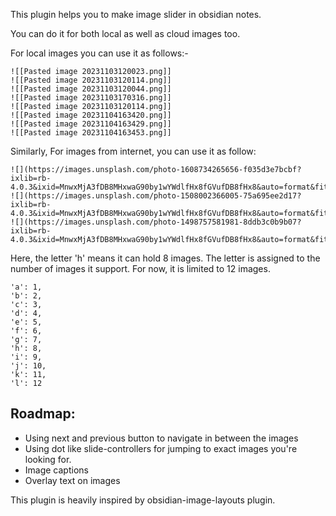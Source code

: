 This plugin helps you to make image slider in obsidian notes.

You can do it for both local as well as cloud images too.

For local images you can use it as follows:-

```image-slider-h
![[Pasted image 20231103120023.png]]
![[Pasted image 20231103120114.png]]
![[Pasted image 20231103120044.png]]
![[Pasted image 20231103170316.png]]
![[Pasted image 20231103120114.png]]
![[Pasted image 20231104163420.png]]
![[Pasted image 20231104163429.png]]
![[Pasted image 20231104163453.png]]
```

Similarly, For images from internet, you can use it as follow:

```image-slider-h
![](https://images.unsplash.com/photo-1608734265656-f035d3e7bcbf?ixlib=rb-4.0.3&ixid=MnwxMjA3fDB8MHxwaG90by1wYWdlfHx8fGVufDB8fHx8&auto=format&fit=crop&w=1587&q=80)
![](https://images.unsplash.com/photo-1508002366005-75a695ee2d17?ixlib=rb-4.0.3&ixid=MnwxMjA3fDB8MHxwaG90by1wYWdlfHx8fGVufDB8fHx8&auto=format&fit=crop&w=1568&q=80)
![](https://images.unsplash.com/photo-1498757581981-8ddb3c0b9b07?ixlib=rb-4.0.3&ixid=MnwxMjA3fDB8MHxwaG90by1wYWdlfHx8fGVufDB8fHx8&auto=format&fit=crop&w=1588&q=80)
```

Here, the letter 'h' means it can hold 8 images. The letter is assigned to the number of images it support. For now, it is limited to 12 images. 

	'a': 1,
	'b': 2,
	'c': 3,
	'd': 4,
	'e': 5,
	'f': 6,
	'g': 7,
	'h': 8,
	'i': 9,
	'j': 10,
	'k': 11,
	'l': 12

## Roadmap:

- Using next and previous button to navigate in between the images
- Using dot like slide-controllers for jumping to exact images you're looking for.
- Image captions
- Overlay text on images

This plugin is heavily inspired by obsidian-image-layouts plugin.

